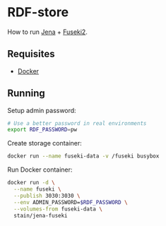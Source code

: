 # RDF-store

How to run [Jena](https://jena.apache.org/) + [Fuseki2](https://jena.apache.org/documentation/fuseki2/).

## Requisites

* [Docker](https://www.docker.com/)

## Running

Setup admin password:

```sh
# Use a better password in real environments
export RDF_PASSWORD=pw
```

Create storage container:

```sh
docker run --name fuseki-data -v /fuseki busybox
```

Run Docker container:

```sh
docker run -d \
  --name fuseki \
  --publish 3030:3030 \
  --env ADMIN_PASSWORD=$RDF_PASSWORD \
  --volumes-from fuseki-data \
  stain/jena-fuseki
```

